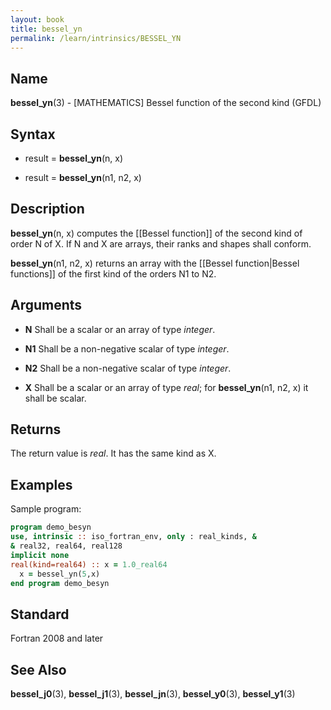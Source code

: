 ```yaml
---
layout: book
title: bessel_yn
permalink: /learn/intrinsics/BESSEL_YN
---
```

## __Name__

__bessel\_yn__(3) - \[MATHEMATICS\] Bessel function of the second kind
(GFDL)

## __Syntax__

  - result = __bessel\_yn__(n, x)

  - result = __bessel\_yn__(n1, n2, x)

## __Description__

__bessel\_yn__(n, x) computes the \[\[Bessel function\]\] of the second
kind of order N of X. If N and X are arrays, their ranks and shapes
shall conform.

__bessel\_yn__(n1, n2, x) returns an array with the \[\[Bessel
function|Bessel functions\]\] of the first kind of the orders N1 to N2.

## __Arguments__

  - __N__
    Shall be a scalar or an array of type _integer_.

  - __N1__
    Shall be a non-negative scalar of type _integer_.

  - __N2__
    Shall be a non-negative scalar of type _integer_.

  - __X__
    Shall be a scalar or an array of type _real_; for __bessel\_yn__(n1,
    n2, x) it shall be scalar.

## __Returns__

The return value is _real_. It has the same kind as X.

## __Examples__

Sample program:

```fortran
program demo_besyn
use, intrinsic :: iso_fortran_env, only : real_kinds, &
& real32, real64, real128
implicit none
real(kind=real64) :: x = 1.0_real64
  x = bessel_yn(5,x)
end program demo_besyn
```

## __Standard__

Fortran 2008 and later

## __See Also__

__bessel\_j0__(3), __bessel\_j1__(3), __bessel\_jn__(3),
__bessel\_y0__(3), __bessel\_y1__(3)
